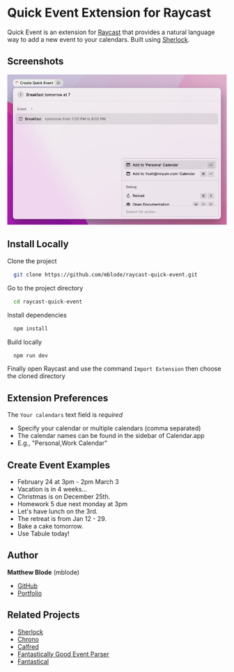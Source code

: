 
# Quick Event Extension for Raycast

Quick Event is an extension for [Raycast](https://www.raycast.com/) that provides a natural language way to add a new event to your calendars. Built using [Sherlock](https://github.com/neilgupta/Sherlock).


## Screenshots

![Screenshot](assets/screenshot-1.png)


## Install Locally

Clone the project

```bash
  git clone https://github.com/mblode/raycast-quick-event.git
```

Go to the project directory

```bash
  cd raycast-quick-event
```

Install dependencies

```bash
  npm install
```

Build locally

```bash
  npm run dev
```

Finally open Raycast and use the command `Import Extension` then choose the cloned directory
## Extension Preferences

The `Your calendars` text field is *required*
- Specify your calendar or multiple calendars (comma separated)
- The calendar names can be found in the sidebar of Calendar.app
- E.g., "Personal,Work Calendar"


## Create Event Examples

- February 24 at 3pm - 2pm March 3
- Vacation is in 4 weeks...
- Christmas is on December 25th.
- Homework 5 due next monday at 3pm
- Let's have lunch on the 3rd.
- The retreat is from Jan 12 - 29.
- Bake a cake tomorrow.
- Use Tabule today!


## Author

**Matthew Blode** (mblode)

- [GitHub](https://www.github.com/mblode)
- [Portfolio](https://matthewblode.com)


## Related Projects

- [Sherlock](https://github.com/neilgupta/Sherlock)
- [Chrono](https://github.com/wanasit/chrono)
- [Calfred](https://github.com/ruggi/calfred)
- [Fantastically Good Event Parser](https://polymaths.blog/2018/06/fantastically-good-event-parser-for-drafts-5)
- [Fantastical](https://flexibits.com/fantastical)
